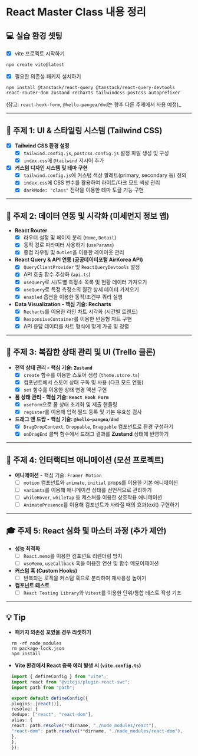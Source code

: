 # React Master Class 내용 정리

## 💻 실습 환경 셋팅

- [x] vite 프로젝트 시작하기

```
npm create vite@latest
```

- [x] 필요한 의존성 패키지 설치하기

```
npm install @tanstack/react-query @tanstack/react-query-devtools react-router-dom zustand recharts tailwindcss postcss autoprefixer
```

(참고: `react-hook-form`, `@hello-pangea/dnd`는 향후 다른 주제에서 사용 예정)\_

---

## 🎨 주제 1: UI & 스타일링 시스템 (Tailwind CSS)

- [x] **Tailwind CSS 환경 설정**
  - [x] `tailwind.config.js`, `postcss.config.js` 설정 파일 생성 및 구성
  - [x] `index.css`에 `@tailwind` 지시어 추가
- [x] **커스텀 디자인 시스템 및 테마 구현**
  - [x] `tailwind.config.js`에 커스텀 색상 팔레트(primary, secondary 등) 정의
  - [x] `index.css`에 CSS 변수를 활용하여 라이트/다크 모드 색상 관리
  - [x] `darkMode: "class"` 전략을 이용한 테마 토글 기능 구현

---

## 🔗 주제 2: 데이터 연동 및 시각화 (미세먼지 정보 앱)

- **React Router**
  - [x] 라우터 설정 및 페이지 분리 (`Home`, `Detail`)
  - [x] 동적 경로 파라미터 사용하기 (`useParams`)
  - [x] 중첩 라우팅 및 `Outlet`을 이용한 레이아웃 관리
- **React Query & API 연동 (공공데이터포털 AirKorea API)**
  - [x] `QueryClientProvider` 및 `ReactQueryDevtools` 설정
  - [x] API 호출 함수 추상화 (`api.ts`)
  - [x] `useQuery`로 시/도별 측정소 목록 및 현황 데이터 가져오기
  - [x] `useQuery`로 특정 측정소의 월간 상세 데이터 가져오기
  - [x] `enabled` 옵션을 이용한 동적/조건부 쿼리 실행
- **Data Visualization - 핵심 기술: Recharts**
  - [x] `Recharts`를 이용한 라인 차트 시각화 (시간별 트렌드)
  - [x] `ResponsiveContainer`를 이용한 반응형 차트 구현
  - [x] API 응답 데이터를 차트 형식에 맞게 가공 및 정렬

---

## 📝 주제 3: 복잡한 상태 관리 및 UI (Trello 클론)

- **전역 상태 관리 - 핵심 기술: `Zustand`**
  - [x] `create` 함수를 이용한 스토어 생성 (`theme.store.ts`)
  - [x] 컴포넌트에서 스토어 상태 구독 및 사용 (다크 모드 연동)
  - [x] `set` 함수를 이용한 상태 변경 액션 구현
- **폼 상태 관리 - 핵심 기술: `React Hook Form`**
  - [x] `useForm`으로 폼 상태 초기화 및 제출 핸들링
  - [x] `register`를 이용해 입력 필드 등록 및 기본 유효성 검사
- **드래그 앤 드랍 - 핵심 기술: `@hello-pangea/dnd`**
  - [x] `DragDropContext`, `Droppable`, `Draggable` 컴포넌트로 환경 구성하기
  - [x] `onDragEnd` 콜백 함수에서 드래그 결과를 **Zustand** 상태에 반영하기

---

## 🎨 주제 4: 인터랙티브 애니메이션 (모션 프로젝트)

- **애니메이션** - 핵심 기술: `Framer Motion`
  - [ ] `motion` 컴포넌트와 `animate`, `initial` props를 이용한 기본 애니메이션
  - [ ] `variants`를 이용해 애니메이션 상태를 선언적으로 관리하기
  - [ ] `whileHover`, `whileTap` 등 제스처를 이용한 상호작용 애니메이션
  - [ ] `AnimatePresence`를 이용해 컴포넌트가 사라질 때의 효과(exit) 구현하기

---

## 🎓 주제 5: React 심화 및 마스터 과정 (추가 제안)

- **성능 최적화**
  - [ ] `React.memo`를 이용한 컴포넌트 리렌더링 방지
  - [ ] `useMemo`, `useCallback` 훅을 이용한 연산 및 함수 메모이제이션
- **커스텀 훅 (Custom Hooks)**
  - [ ] 반복되는 로직을 커스텀 훅으로 분리하여 재사용성 높이기
- **컴포넌트 테스트**
  - [ ] `React Testing Library`와 `Vitest`를 이용한 단위/통합 테스트 작성 기초

---

## 💡 Tip

- **패키지 의존성 꼬였을 경우 리셋하기**

```
  rm -rf node_modules
  rm package-lock.json
  npm install
```

- **Vite 환경에서 React 중복 에러 발생 시 (`vite.config.ts`)**

```ts
  import { defineConfig } from "vite";
  import react from "@vitejs/plugin-react-swc";
  import path from "path";

  export default defineConfig({
  plugins: [react()],
  resolve: {
  dedupe: ["react", "react-dom"],
  alias: {
  react: path.resolve(**dirname, "./node_modules/react"),
  "react-dom": path.resolve(**dirname, "./node_modules/react-dom"),
  },
  },
  });

```
